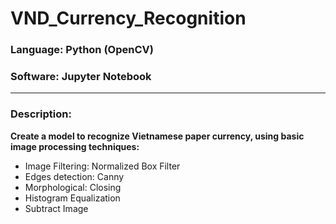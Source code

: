 # VND_Currency_Recognition
<h3> Language: Python (OpenCV) </h3>
<h3> Software: Jupyter Notebook</h3>
<hr>
<h3> Description:</h3> 
<b>Create a model to recognize Vietnamese paper currency, using basic image processing techniques:</b>
<ul>
<li> Image Filtering: Normalized Box Filter </li>
<li> Edges detection: Canny </li>
<li> Morphological: Closing </li>
<li> Histogram Equalization </li>
<li> Subtract Image </li>
  </ul>
